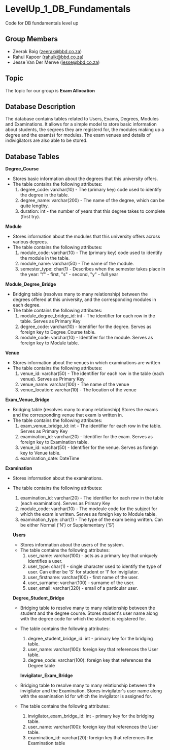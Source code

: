 # LevelUp_1_DB_Fundamentals
Code for DB fundamentals level up

## Group Members
- Zeerak Baig (zeerak@bbd.co.za)
- Rahul Kapoor (rahulk@bbd.co.za)
- Jesse Van Der Merwe (jesse@bbd.co.za)

## Topic
The topic for our group is **Exam Allocation**

## Database Description
The database contains tables related to Users, Exams, Degrees, Modules and Examinations. It allows for a simple model to store basic information about students, the segrees they are registerd for, the modules making up a degree and the exam(s) for modules. The exam venues and details of indivigilators are also able to be stored.


## Database Tables
__Degree_Course__
- Stores basic information about the degrees that this university offers. 
- The table contains the following attributes:
  1. degree_code: varchar(10) - The (primary key) code used to identify the degree in the table.
  2. degree_name: varchar(200) - The name of the degree, which can be quite lengthy. 
  3. duration: int - the number of years that this degree takes to complete (first try).
  
__Module__
- Stores information about the modules that this university offers across various degrees.
- The table contains the following attributes:
  1. module_code: varchar(10) - The (primary key) code used to identify the module in the table.
  2. module_name: varchar(50) - The name of the module.
  3. semester_type: char(1) - Describes when the semester takes place in the year: "f" - first, "s" - second, "y" - full year
  
__Module_Degree_Bridge__
- Bridging table (resolves many to many relationship) between the degrees offered at this university, and the corresponding modules in each degree.
- The table contains the following attributes:
  1. module_degree_bridge_id: int - The identifier for each row in the table. Serves as Primary Key
  2. degree_code: varchar(10) - Identifier for the degree. Serves as foreign key to Degree_Course table.
  3. module_code: varchar(10) - Identifier for the module. Serves as foreign key to Module table.  

__Venue__
- Stores information about the venues in which examinations are written
- The table contains the following attributes:
  1. venue_id: varchar(50) - The identifier for each row in the table (each venue). Serves as Primary Key
  2. venue_name: varchar(100) - The name of the venue
  3. venue_location: varchar(10) - The location of the venue
  
__Exam_Venue_Bridge__
- Bridging table (resolves many to many relationship) Stores the exams and the corresponding venue that exam is written in.
- The table contains the following attributes:
  1. exam_venue_bridge_id: int - The identifier for each row in the table. Serves as Primary Key
  2. examination_id: varchar(20) - Identifier for the exam. Serves as foreign key to Examination table.
  3. venue_id: varchar(50) - Identifier for the venue. Serves as foreign key to Venue table.
  4. examination_date: DateTime
  
__Examination__
- Stores information about the examinations.
- The table contains the following attributes:
  1. examination_id: varchar(20) - The identifier for each row in the table (each examination). Serves as Primary Key
  2. module_code: varchar(10) - The modeule code for the subject for which the exam is written. Serves as foreign key to Module table.
  3. examination_type: char(1) - The type of the exam being written. Can be either Normal ('N') or Supplementary ('S')
  
  __Users__
  - Stores information about the users of the system.
  - The table contains the following attributes:
    1. user_name: varchar(100) - acts as a primary key that uniquely identifies a user.
    2. user_type: char(1) - single character used to identify the type of user. Can either be 'S' for student or 'I' for invigilator.
    3. user_firstname: varchar(100) - first name of the user.
    4. user_surname: varchar(100) - surname of the user.
    5. user_email: varchar(320) - email of a particular user.
  
  __Degree_Student_Bridge__
  - Bridging table to resolve many to many relationship between the student and the degree course. Stores student's user name along with the degree code for which the     student is registered for.
  - The table contains the following attributes:
    1. degree_student_bridge_id: int - primary key for the bridging table.
    2. user_name: varchar(100): foreign key that references the User table.
    3. degree_code: varchar(100): foreign key that references the Degree table
    
      __Invigilator_Exam_Bridge__
  - Bridging table to resolve many to many relationship between the invigilator and the Examination. Stores invigilator's user name along with the examination Id for       which the invigilator is assigned for.
  - The table contains the following attributes:
    1. invigilator_exam_bridge_id: int - primary key for the bridging table.
    2. user_name: varchar(100): foreign key that references the User table.
    3. examination_id: varchar(20): foreign key that references the Examination table
